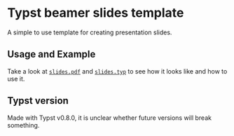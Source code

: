 # Typst beamer slides template

A simple to use template for creating presentation slides.

## Usage and Example

Take a look at [`slides.pdf`](https://github.com/FlixCoder/typst-slides/blob/main/slides.pdf) and [`slides.typ`](https://github.com/FlixCoder/typst-slides/blob/main/slides.typ) to see how it looks like and how to use it.

## Typst version

Made with Typst v0.8.0, it is unclear whether future versions will break something.
